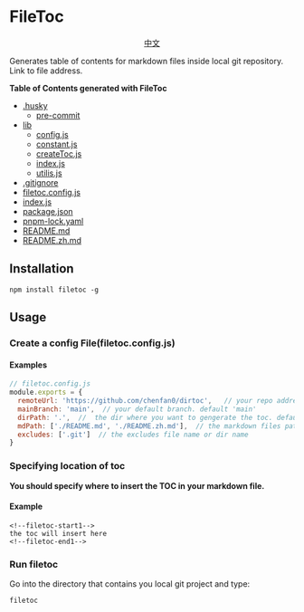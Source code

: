 # FileToc
<div align=center> 

  [中文](https://github.com/chenfan0/filetoc/blob/main/README.zh.md)
<div align=left>
Generates table of contents for markdown files inside local git repository. Link to file address.

**Table of Contents generated with FileToc**
<!--filetoc-start-->
- [.husky](https://github.com/chenfan0/filetoc/tree/main/.husky)
  - [pre-commit](https://github.com/chenfan0/filetoc/tree/main/.husky/pre-commit)
- [lib](https://github.com/chenfan0/filetoc/tree/main/lib)
  - [config.js](https://github.com/chenfan0/filetoc/tree/main/lib/config.js)
  - [constant.js](https://github.com/chenfan0/filetoc/tree/main/lib/constant.js)
  - [createToc.js](https://github.com/chenfan0/filetoc/tree/main/lib/createToc.js)
  - [index.js](https://github.com/chenfan0/filetoc/tree/main/lib/index.js)
  - [utilis.js](https://github.com/chenfan0/filetoc/tree/main/lib/utilis.js)
- [.gitignore](https://github.com/chenfan0/filetoc/blob/main/.gitignore)
- [filetoc.config.js](https://github.com/chenfan0/filetoc/blob/main/filetoc.config.js)
- [index.js](https://github.com/chenfan0/filetoc/blob/main/index.js)
- [package.json](https://github.com/chenfan0/filetoc/blob/main/package.json)
- [pnpm-lock.yaml](https://github.com/chenfan0/filetoc/blob/main/pnpm-lock.yaml)
- [README.md](https://github.com/chenfan0/filetoc/blob/main/README.md)
- [README.zh.md](https://github.com/chenfan0/filetoc/blob/main/README.zh.md)
<!--filetoc-end-->

## Installation
```shell
npm install filetoc -g
```
## Usage

### Create a config File(filetoc.config.js)
#### Examples
```js
// filetoc.config.js
module.exports = {
  remoteUrl: 'https://github.com/chenfan0/dirtoc',   // your repo address
  mainBranch: 'main',  // your default branch. default 'main'
  dirPath: '.',  //  the dir where you want to gengerate the toc. default '.'
  mdPath: ['./README.md', './README.zh.md'],  // the markdown files path, when there is only one path, it also can be a string.  default ['README.md']
  excludes: ['.git']  // the excludes file name or dir name
}
```
### Specifying location of toc
**You should specify where to insert the TOC in your markdown file.**
#### Example
```
<!--filetoc-start1-->
the toc will insert here
<!--filetoc-end1-->
```
### Run filetoc
Go into the directory that contains you local git project and type:
```
filetoc
```
